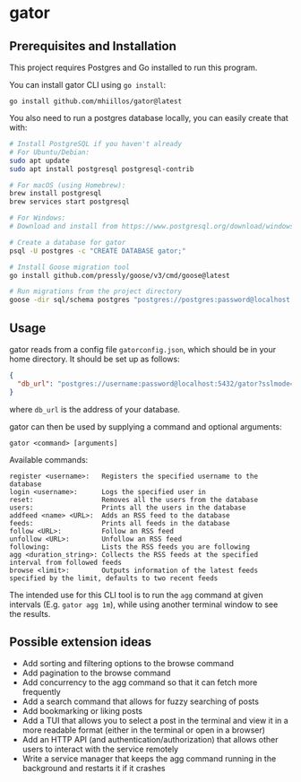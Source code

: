 # gator

## Prerequisites and Installation

This project requires Postgres and Go installed to run this program.

You can install gator CLI using `go install`:

    go install github.com/mhiillos/gator@latest

You also need to run a postgres database locally, you can easily create that with:

```bash
# Install PostgreSQL if you haven't already
# For Ubuntu/Debian:
sudo apt update
sudo apt install postgresql postgresql-contrib

# For macOS (using Homebrew):
brew install postgresql
brew services start postgresql

# For Windows:
# Download and install from https://www.postgresql.org/download/windows/

# Create a database for gator
psql -U postgres -c "CREATE DATABASE gator;"

# Install Goose migration tool
go install github.com/pressly/goose/v3/cmd/goose@latest

# Run migrations from the project directory
goose -dir sql/schema postgres "postgres://postgres:password@localhost:5432/gator?sslmode=disable" up
```


## Usage

gator reads from a config file `gatorconfig.json`, which should be in your home directory.
It should be set up as follows:

```json
{
  "db_url": "postgres://username:password@localhost:5432/gator?sslmode=disable",
}
```
where `db_url` is the address of your database.

gator can then be used by supplying a command and optional arguments:

    gator <command> [arguments]

Available commands:

```
register <username>:   Registers the specified username to the database
login <username>:      Logs the specified user in
reset:                 Removes all the users from the database
users:                 Prints all the users in the database
addfeed <name> <URL>:  Adds an RSS feed to the database
feeds:                 Prints all feeds in the database
follow <URL>:          Follow an RSS feed
unfollow <URL>:        Unfollow an RSS feed
following:             Lists the RSS feeds you are following
agg <duration_string>: Collects the RSS feeds at the specified interval from followed feeds
browse <limit>:        Outputs information of the latest feeds specified by the limit, defaults to two recent feeds
```

The intended use for this CLI tool is to run the `agg` command at given intervals (E.g. `gator agg 1m`), while using another terminal window to see the results.

## Possible extension ideas


   * Add sorting and filtering options to the browse command
   * Add pagination to the browse command
   * Add concurrency to the agg command so that it can fetch more frequently
   * Add a search command that allows for fuzzy searching of posts
   * Add bookmarking or liking posts
   * Add a TUI that allows you to select a post in the terminal and view it in a more readable format (either in the terminal or open in a browser)
   * Add an HTTP API (and authentication/authorization) that allows other users to interact with the service remotely
   * Write a service manager that keeps the agg command running in the background and restarts it if it crashes
